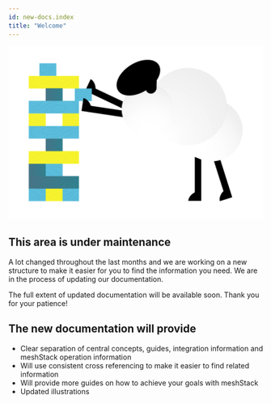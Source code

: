 ```yaml
---
id: new-docs.index
title: "Welcome"
---
```


![Maintenance](./assets/maintenance.png)

## This area is under maintenance

A lot changed throughout the last months and we are working on a new structure to make it easier for you to find the information you need. We are in the process of updating our documentation.

The full extent of updated documentation will be available soon. Thank you for your patience!

## The new documentation will provide

- Clear separation of central concepts, guides, integration information and meshStack operation information
- Will use consistent cross referencing to make it easier to find related information
- Will provide more guides on how to achieve your goals with meshStack
- Updated illustrations
